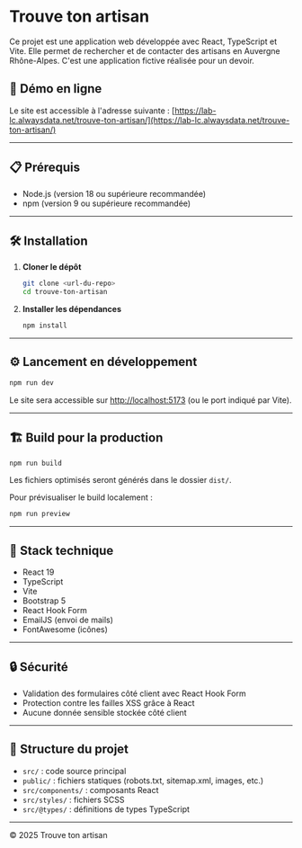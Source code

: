 # Trouve ton artisan

Ce projet est une application web développée avec React, TypeScript et Vite. Elle permet de rechercher et de contacter des artisans en Auvergne Rhône-Alpes.
C'est une application fictive réalisée pour un devoir.

## 🚀 Démo en ligne

Le site est accessible à l'adresse suivante :
[https://lab-lc.alwaysdata.net/trouve-ton-artisan/](https://lab-lc.alwaysdata.net/trouve-ton-artisan/)

---

## 📋 Prérequis

- Node.js (version 18 ou supérieure recommandée)
- npm (version 9 ou supérieure recommandée)

---

## 🛠️ Installation

1. **Cloner le dépôt**
   ```bash
   git clone <url-du-repo>
   cd trouve-ton-artisan
   ```
2. **Installer les dépendances**
   ```bash
   npm install
   ```

---

## ⚙️ Lancement en développement

```bash
npm run dev
```

Le site sera accessible sur [http://localhost:5173](http://localhost:5173) (ou le port indiqué par Vite).

---

## 🏗️ Build pour la production

```bash
npm run build
```

Les fichiers optimisés seront générés dans le dossier `dist/`.

Pour prévisualiser le build localement :

```bash
npm run preview
```

---

## 🧩 Stack technique

- React 19
- TypeScript
- Vite
- Bootstrap 5
- React Hook Form
- EmailJS (envoi de mails)
- FontAwesome (icônes)

---

## 🔒 Sécurité

- Validation des formulaires côté client avec React Hook Form
- Protection contre les failles XSS grâce à React
- Aucune donnée sensible stockée côté client

---

## 📁 Structure du projet

- `src/` : code source principal
- `public/` : fichiers statiques (robots.txt, sitemap.xml, images, etc.)
- `src/components/` : composants React
- `src/styles/` : fichiers SCSS
- `src/@types/` : définitions de types TypeScript

---

© 2025 Trouve ton artisan
